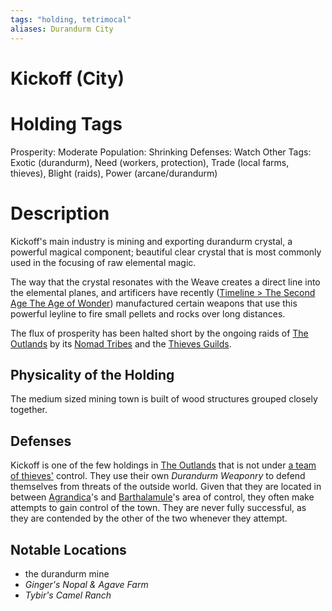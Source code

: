 ```yaml
---
tags: "holding, tetrimocal"
aliases: Durandurm City
---
```


# Kickoff (City)

# Holding Tags

Prosperity: Moderate
Population: Shrinking
Defenses: Watch
Other Tags: Exotic (durandurm), Need (workers, protection), Trade (local farms, thieves), Blight (raids), Power (arcane/durandurm)

# Description

Kickoff's main industry is mining and exporting durandurm crystal, a powerful magical component; beautiful clear crystal that is most commonly used in the focusing of raw elemental magic. 

The way that the crystal resonates with the Weave creates a direct line into the elemental planes, and artificers have recently ([Timeline > The Second Age The Age of Wonder](..\..\..\..\..\Big%20Lore\Timeline.md#the-second-age-the-age-of-wonder)) manufactured certain weapons that use this powerful leyline to fire small pellets and rocks over long distances.

The flux of prosperity has been halted short by the ongoing raids of [The Outlands](..\..\..\About%20People\Nations\Lands%20of%20Tetrimoc\The%20Outlands.md) by its [Nomad Tribes](..\..\..\About%20People\Nations\Lands%20of%20Tetrimoc\The%20Outlands.md#nomad-tribes) and the [Thieves Guilds](..\..\..\About%20People\Nations\Lands%20of%20Tetrimoc\The%20Outlands.md#thieves).

## Physicality of the Holding

The medium sized mining town is built of wood structures grouped closely together.

## Defenses

Kickoff is one of the few holdings in [The Outlands](..\..\..\About%20People\Nations\Lands%20of%20Tetrimoc\The%20Outlands.md) that is not under [a team of thieves'](..\..\..\About%20People\Nations\Lands%20of%20Tetrimoc\The%20Outlands.md#thieves) control. They use their own *Durandurm Weaponry* to defend themselves from threats of the outside world. Given that they are located in between [Agrandica](..\..\..\..\..\..\Game%20Notes\NPCs\ala%20Alaturmen\Mild%20Power\Thief%20Lords%20of%20the%20Desert\Agrandica.md)'s and [Barthalamule](..\..\..\..\..\..\Game%20Notes\NPCs\ala%20Alaturmen\Mild%20Power\Thief%20Lords%20of%20the%20Desert\Barthalamule.md)'s area of control, they often make attempts to gain control of the town. They are never fully successful, as they are contended by the other of the two whenever they attempt.

## Notable Locations

* the durandurm mine
* *Ginger's Nopal & Agave Farm*
* *Tybir's Camel Ranch*
